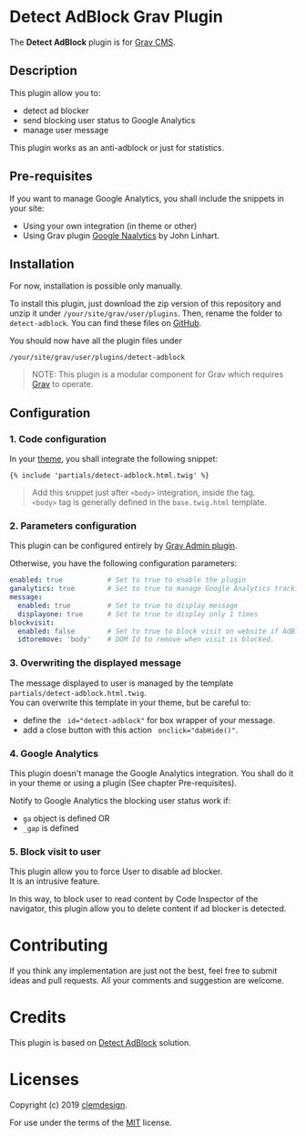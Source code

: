 # Detect AdBlock Grav Plugin

The **Detect AdBlock** plugin is for [Grav CMS](http://github.com/getgrav/grav).

## Description

This plugin allow you to:
- detect ad blocker
- send blocking user status to Google Analytics
- manage user message

This plugin works as an anti-adblock or just for statistics.

## Pre-requisites

If you want to manage Google Analytics, you shall include the snippets in your site:
  - Using your own integration (in theme or other)
  - Using Grav plugin [Google Naalytics](https://github.com/escopecz/grav-ganalytics) by John Linhart.
  
## Installation

For now, installation is possible only manually.

To install this plugin, just download the zip version of this repository and unzip it under `/your/site/grav/user/plugins`. Then, rename the folder to `detect-adblock`. You can find these files on [GitHub](https://github.com/clemdesign/grav-plugin-detect-adblock).

You should now have all the plugin files under

    /your/site/grav/user/plugins/detect-adblock
	
> NOTE: This plugin is a modular component for Grav which requires [Grav](http://github.com/getgrav/grav) to operate.

## Configuration

### 1. Code configuration

In your [theme](https://learn.getgrav.org/16/themes/theme-basics), you shall integrate the following snippet:

```twig
{% include 'partials/detect-adblock.html.twig' %}
```

> Add this snippet just after `<body>` integration, inside the tag.  
> `<body>` tag is generally defined in the `base.twig.html` template.


### 2. Parameters configuration

This plugin can be configured entirely by [Grav Admin plugin](https://github.com/getgrav/grav-plugin-admin).

Otherwise, you have the following configuration parameters:

```yaml
enabled: true           # Set to true to enable the plugin
ganalytics: true        # Set to true to manage Google Analytics tracking
message:
  enabled: true         # Set to true to display message
  displayone: true      # Set to true to display only 1 times
blockvisit:
  enabled: false        # Set to true to block visit on website if AdBlock is enabled
  idtoremove: 'body'    # DOM Id to remove when visit is blocked.
```

### 3. Overwriting the displayed message

The message displayed to user is managed by the template `partials/detect-adblock.html.twig`.  
You can overwrite this template in your theme, but be careful to:

- define the ` id="detect-adblock"` for box wrapper of your message.
- add a close button with this action ` onclick="dabHide()"`.

### 4. Google Analytics

This plugin doesn't manage the Google Analytics integration. You shall do it in your theme or using a plugin (See chapter Pre-requisites).  

Notify to Google Analytics the blocking user status work if:
- `ga` object is defined OR
- `_gap` is defined

### 5. Block visit to user

This plugin allow you to force User to disable ad blocker.  
It is an intrusive feature.

In this way, to block user to read content by Code Inspector of the navigator, this plugin allow you to delete content if ad blocker is detected.


# Contributing

If you think any implementation are just not the best, feel free to submit ideas and pull requests. All your comments and suggestion are welcome.

# Credits

This plugin is based on [Detect AdBlock](https://www.detectadblock.com/) solution.

# Licenses

Copyright (c) 2019 [clemdesign](https://github.com/clemdesign).

For use under the terms of the [MIT](https://opensource.org/licenses/mit-license.php) license.